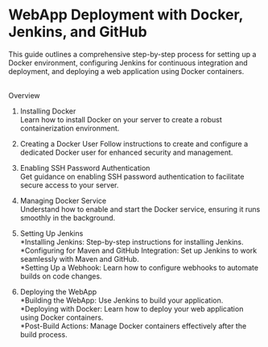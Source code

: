 <h1>WebApp Deployment with Docker, Jenkins, and GitHub</h1>
This guide outlines a comprehensive step-by-step process for setting up a Docker environment, configuring Jenkins for continuous integration and deployment, and deploying a web application using Docker containers.<br>

<br>Overview
1. Installing Docker<br>
Learn how to install Docker on your server to create a robust containerization environment.

2. Creating a Docker User
Follow instructions to create and configure a dedicated Docker user for enhanced security and management.

3. Enabling SSH Password Authentication<br>
Get guidance on enabling SSH password authentication to facilitate secure access to your server.

4. Managing Docker Service<br>
Understand how to enable and start the Docker service, ensuring it runs smoothly in the background.

5. Setting Up Jenkins<br>
*Installing Jenkins: Step-by-step instructions for installing Jenkins.<br>
*Configuring for Maven and GitHub Integration: Set up Jenkins to work seamlessly with Maven and GitHub.<br>
*Setting Up a Webhook: Learn how to configure webhooks to automate builds on code changes.<br>

6. Deploying the WebApp<br>
*Building the WebApp: Use Jenkins to build your application.<br>
*Deploying with Docker: Learn how to deploy your web application using Docker containers.<br>
*Post-Build Actions: Manage Docker containers effectively after the build process.
